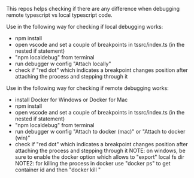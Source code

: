 
This repos helps checking if there are any difference when
debugging remote typescript vs local typescript code.

Use in the following way for checking if local debugging works:
- npm install
- open vscode and set a couple of breakpoints in tssrc/index.ts (in the nested if statement)
- "npm localdebug" from terminal
- run debugger w config "Attach locally" 
- check if "red dot" which indicates a breakpoint changes position after attaching the process and stepping through it

Use in the following way for checking if remote debugging works:
- install Docker for Windows or Docker for Mac
- npm install
- open vscode and set a couple of breakpoints in tssrc/index.ts (in the nested if statement)
- "npm localdebug" from terminal
- run debugger w config "Attach to docker (mac)" or  "Attach to docker (win)"
- check if "red dot" which indicates a breakpoint changes position after attaching the process and stepping through it
NOTE: on windows, be sure to enable the docker option which allows to "export" local fs dir
NOTE2: for killing the process in docker use "docker ps" to get container id and then "docker kill "
